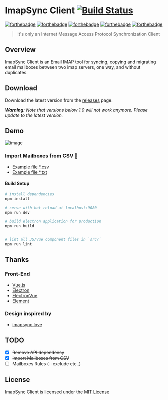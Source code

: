 # ImapSync Client [![Build Status](https://travis-ci.org/ridaamirini/ImapSyncClient.svg?branch=master)](https://travis-ci.org/ridaamirini/ImapSyncClient)

[![forthebadge](http://forthebadge.com/images/badges/built-with-love.svg)](http://forthebadge.com)
[![forthebadge](http://forthebadge.com/images/badges/uses-html.svg)](http://forthebadge.com)
[![forthebadge](http://forthebadge.com/images/badges/uses-css.svg)](http://forthebadge.com)
[![forthebadge](http://forthebadge.com/images/badges/uses-js.svg)](http://forthebadge.com)
[![forthebadge](http://forthebadge.com/images/badges/powered-by-electricity.svg)](http://forthebadge.com)

> It's only an Internet Message Access Protocol Synchronization Client

## Overview

ImapSync Client is an Email IMAP tool for syncing, copying and migrating email
mailboxes between two imap servers, one way, and without duplicates.

## Download
Download the latest version from the [releases](https://github.com/ridaamirini/imapsyncclient/releases/latest) page.

_**Warning:** Note that versions below 1.0 will not work anymore. Please update to the latest version._

## Demo

![image](https://github.com/ridaamirini/ImapSyncClient/blob/dev/docs/media/preview.gif?raw=true)

### Import Mailboxes from CSV :page_facing_up:
- [Example file *.csv](https://raw.githubusercontent.com/ridaamirini/ImapSyncClient/1.0/docs/example/example.csv)
- [Example file *.txt](https://raw.githubusercontent.com/ridaamirini/ImapSyncClient/1.0/docs/example/example.txt)

#### Build Setup

``` bash
# install dependencies
npm install

# serve with hot reload at localhost:9080
npm run dev

# build electron application for production
npm run build


# lint all JS/Vue component files in `src/`
npm run lint

```
## Thanks
 ### Front-End
 - [Vue.js](https://github.com/vuejs/vue)
 - [Electron](https://github.com/electron/electron)
 - [ElectronVue](https://github.com/SimulatedGREG/electron-vue)
 - [Element](https://github.com/ElemeFE/element)
 ### Design inspired by
 - [imapsync.love](http://imapsync.love)

## TODO
- [x] ~~Remove API dependency~~
- [x] ~~Import Mailboxes from CSV~~
- [ ] Mailboxes Rules (--exclude etc..)

## License

ImapSync Client is licensed under the [MIT License](LICENSE)
